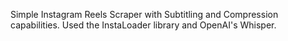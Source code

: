 Simple Instagram Reels Scraper with Subtitling and Compression capabilities. Used the InstaLoader library and OpenAI's Whisper. 
